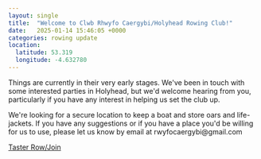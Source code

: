 ```yaml
---
layout: single
title:  "Welcome to Clwb Rhwyfo Caergybi/Holyhead Rowing Club!"
date:   2025-01-14 15:46:05 +0000
categories: rowing update
location:
  latitude: 53.319
  longitude: -4.632780
---
```

<p>Things are currently in their very early stages. We've been in touch with some interested parties in Holyhead, but we'd welcome hearing from you, particularly if you have any interest in helping us set the club up.</p>
<p>We're looking for a secure location to keep a boat and store oars and life-jackets. If you have any suggestions or if you have a place you'd be willing for us to use, please let us know by email at rwyfocaergybi@gmail.com</p>

<p><a href="https://docs.google.com/forms/d/e/1FAIpQLSf6uWSjHYmK6nv0aIPdKx-RXpDN-R-7Iy33QusrgKHnicPHrg/viewform?usp=header">Taster Row/Join</a></p>
